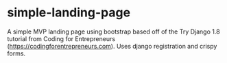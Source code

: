 # simple-landing-page
A simple MVP landing page using bootstrap based off of the Try Django 1.8 tutorial from Coding for Entrepreneurs (https://codingforentrepreneurs.com).
Uses django registration and crispy forms.
